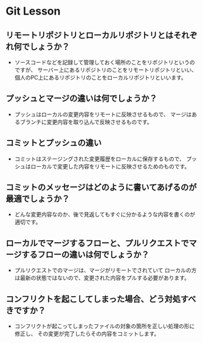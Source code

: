 # Git Lesson

## リモートリポジトリとローカルリポジトリとはそれぞれ何でしょうか？
- ソースコードなどを記録して管理しておく場所のことをリポジトリというのですが、
サーバー上にあるリポジトリのことをリモートリポジトリといい、
個人のPC上にあるリポジトリのことをローカルリポジトリといいます。


## プッシュとマージの違いは何でしょうか？
- プッシュはローカルの変更内容をリモートに反映させるもので、
マージはあるブランチに変更内容を取り込んで反映させるものです。


## コミットとプッシュの違い
- コミットはステージングされた変更履歴をローカルに保存するもので、
プッシュはローカルで変更した内容をリモートに反映させるためのものです。


## コミットのメッセージはどのように書いてあげるのが最適でしょうか？
- どんな変更内容なのか、後で見返してもすぐに分かるような内容を書くのが適切です。


## ローカルでマージするフローと、プルリクエストでマージするフローの違いは何でしょうか？
- プルリクエストでのマージは、マージがリモートでされていて
ローカルの方は最新の状態ではないので、変更された内容をプルする必要があります。


## コンフリクトを起こしてしまった場合、どう対処すべきですか？
- コンフリクトが起こってしまったファイルの対象の箇所を正しい処理の形に修正し、
その変更が完了したらその内容をコミットします。